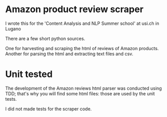 Amazon product review scraper
=============================

I wrote this for the 'Content Analysis and NLP Summer school' at usi.ch in Lugano

There are a few short python sources. 

One for harvesting and scraping the html of reviews of Amazon products.
Another for parsing the html and extracting text files and csv.

Unit tested
=============================

The development of the Amazon reviews html parser was conducted using TDD; that's why you will find some html files: those are used by the unit tests.

I did not made tests for the scraper code.
